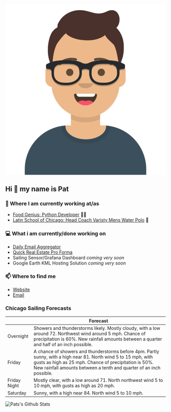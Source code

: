 [![Social banner for p-j-falconer](https://raw.githubusercontent.com/P-J-FALCONER/P-J-FALCONER/master/assets/avataaars.svg)](https://patfalconer.com/)
## Hi :wave: my name is Pat

### 💼 Where I am currently working at/as
- [Food Genius: Python Developer](https://getfoodgenius.com/) 🍔🐍
- [Latin School of Chicago: Head Coach Varisty Mens Water Polo](https://www.latinschool.org/) 🤽


### 💻 What i am currently/done working on
 - [Daily Email Aggregator](https://github.com/P-J-FALCONER/dott_daily_mail)
 - [Quick Real Estate Pro Forma](https://github.com/P-J-FALCONER/henry)
 - Sailing Sensor/Grafana Dashboard *coming very soon*
 - Google Earth KML Hosting Solution *coming very soon*

### 📫 Where to find me
 - [Website](https://patfalconer.com/)
 - [Email](mailto:patrick.j.falconer@gmail.com)


### Chicago Sailing Forecasts
|   | Forecast  |
|---|---|
| Overnight | Showers and thunderstorms likely. Mostly cloudy, with a low around 72. Northwest wind around 5 mph. Chance of precipitation is 60%. New rainfall amounts between a quarter and half of an inch possible. |
| Friday | A chance of showers and thunderstorms before 4pm. Partly sunny, with a high near 81. North wind 5 to 15 mph, with gusts as high as 25 mph. Chance of precipitation is 50%. New rainfall amounts between a tenth and quarter of an inch possible. |
| Friday Night | Mostly clear, with a low around 71. North northwest wind 5 to 10 mph, with gusts as high as 20 mph. |
| Saturday | Sunny, with a high near 84. North wind 5 to 10 mph. |

![Pats's Github Stats](https://github-readme-stats.vercel.app/api?username=p-j-falconer&show_icons=true&theme=radical)
